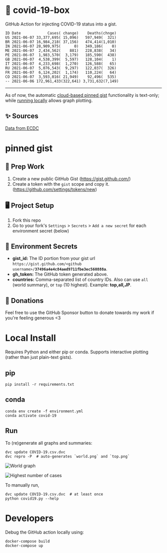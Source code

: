 # 🏥 covid-19-box

GitHub Action for injecting COVID-19 status into a gist.

```
ID Date            Cases( change)    Deaths(chnge)
US 2021-06-07 33,377,695( 15,096)   597,949(  321)
BR 2021-06-07 16,984,218( 37,156)   474,414(1,010)
IN 2021-06-07 28,909,975(      0)   349,186(    0)
ME 2021-06-07  2,434,562(    881)   228,838(   34)
PE 2021-06-07  1,983,570(  3,179)   185,590(  438)
GB 2021-06-07  4,538,399(  5,597)   128,104(    1)
IT 2021-06-07  4,233,698(  1,270)   126,588(   65)
RU 2021-06-07  5,076,543(  9,297)   122,037(  326)
FR 2021-06-07  6,124,202(  1,174)   110,224(   64)
CO 2021-06-07  3,593,016( 21,949)    92,496(  535)
-- 2021-06-06 172,961,433(322,641) 3,731,632(7,149)
```

---

As of now, the automatic [cloud-based pinned gist](#pinned-gist) functionality is text-only;
while [running locally](#local-install) allows graph plotting.

## ✨ Sources

[Data from ECDC](https://www.ecdc.europa.eu/en/publications-data/download-todays-data-geographic-distribution-covid-19-cases-worldwide)

# pinned gist

## 🎒 Prep Work
1. Create a new public GitHub Gist (https://gist.github.com/)
1. Create a token with the `gist` scope and copy it. (https://github.com/settings/tokens/new)

## 🖥 Project Setup
1. Fork this repo
1. Go to your fork's `Settings` > `Secrets` > `Add a new secret` for each environment secret (below)

## 🤫 Environment Secrets
- **gist_id:** The ID portion from your gist url `https://gist.github.com/<github username>/`**`37496a4e4c84aed9711fbe3ec560888a`**.
- **gh_token:** The GitHub token generated above.
- **countries:** Comma-separated list of country IDs. Also can use `all` (world summary), or `top` (10 highest). Example: **top,all,JP**.

## 💸 Donations

Feel free to use the GitHub Sponsor button to donate towards my work if you're feeling generous <3

# Local Install

Requires Python and either pip or conda. Supports interactive plotting (rather than just plain-text gists).

## pip

```
pip install -r requirements.txt
```

## conda

```
conda env create -f environment.yml
conda activate covid-19
```

## Run

To (re)generate all graphs and summaries:

```
dvc update COVID-19.csv.dvc
dvc repro -P  # auto-generates `world.png` and `top.png`
```

![World graph](world.png)

![Highest number of cases](top.png)

To manually run,

```
dvc update COVID-19.csv.dvc  # at least once
python covid19.py --help
```

# Developers

Debug the GitHub action locally using:

```
docker-compose build
docker-compose up
```
